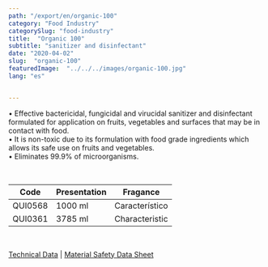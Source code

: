 ```yaml
---
path: "/export/en/organic-100"
category: "Food Industry"
categorySlug: "food-industry"
title:  "Organic 100"
subtitle: "sanitizer and disinfectant"
date: "2020-04-02"
slug:  "organic-100"
featuredImage:  "../../../images/organic-100.jpg"
lang: "es"


---
```

• Effective bactericidal, fungicidal and virucidal sanitizer and disinfectant formulated for application on fruits, vegetables and surfaces that may be in contact with food.<br/>
• It is non-toxic due to its formulation with food grade ingredients which allows its safe use on fruits and vegetables. <br/>
• Eliminates 99.9% of microorganisms.

 <br/>
<table class="min-w-full md:min-w-0 divide-y-0 divide-gray-200">
          <thead class=" bg-white">
            <tr>
              <th scope="col" class="px-6 text-center text-xs font-medium text-white bg-primary-default uppercase tracking-wider">
                Code
              </th>
              <th scope="col" class="px-6 py-3 text-center text-xs font-medium text-white bg-primary-lighter uppercase tracking-wider">
                Presentation
              </th>
               <th scope="col" class="px-6 py-3 text-center text-xs font-medium text-white bg-primary-default uppercase tracking-wider">
                Fragance
              </th>
            </tr>
          </thead>
          <tbody>
            <tr class="bg-gray-100">
              <td class="px-6 py-4 whitespace-nowrap text-sm text-gray-700 text-center">
              QUI0568
              </td>
              <td class="px-6 py-4 whitespace-nowrap text-sm text-gray-700 text-center">
              1000 ml
              </td>
              <td class="px-6 py-4 whitespace-nowrap text-sm text-gray-700 text-center">
              Característico
              </td>
            </tr>
             <tr class="bg-gray-300">
              <td class="px-6 py-4 whitespace-nowrap text-sm text-gray-700 text-center">
              QUI0361
              </td>
              <td class="px-6 py-4 whitespace-nowrap text-sm text-gray-700 text-center">
              3785 ml
              </td>
              <td class="px-6 py-4 whitespace-nowrap text-sm text-gray-700 text-center">
              Characteristic
              </td>
            </tr>
          </tbody>
        </table>
        <br>

 <a href="../../../files/FT-organic-100-exportacion.pdf" target="_blank" rel="noopener">Technical Data</a> |
 <a href="../../../files/MSDS-organic-100.pdf" target="_blank" rel="noopener">Material Safety Data Sheet</a>
